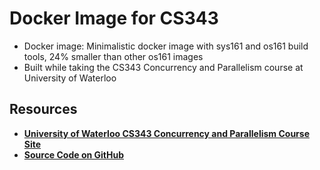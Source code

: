 Docker Image for CS343
===
- Docker image: Minimalistic docker image with sys161 and os161 build tools, 24% smaller than other os161 images
- Built while taking the CS343 Concurrency and Parallelism course at University of Waterloo

Resources
---
- [**University of Waterloo CS343 Concurrency and Parallelism Course Site**](https://www.student.cs.uwaterloo.ca/~cs343/)
- [**Source Code on GitHub**](https://github.com/andrewparadi/docker-cs343)
